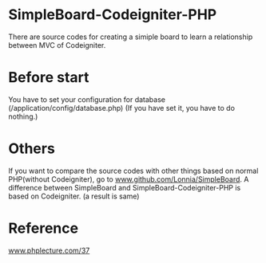 # SimpleBoard-Codeigniter-PHP
There are source codes for creating a simiple board to learn a relationship between MVC of Codeigniter.

# Before start
You have to set your configuration for database (/application/config/database.php)
(If you have set it, you have to do nothing.)

# Others
If you want to compare the source codes with other things based on normal PHP(without Codeigniter),
go to www.github.com/Lonnia/SimpleBoard.
A difference between SimpleBoard and SimpleBoard-Codeigniter-PHP is based on Codeigniter.
(a result is same)

# Reference
www.phplecture.com/37
